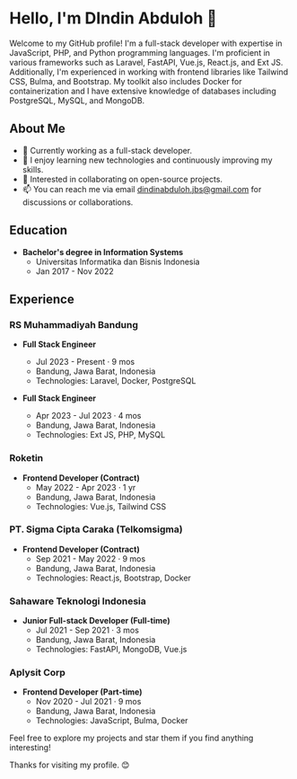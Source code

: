 # Hello, I'm DIndin Abduloh 👋

Welcome to my GitHub profile! I'm a full-stack developer with expertise in JavaScript, PHP, and Python programming languages. I'm proficient in various frameworks such as Laravel, FastAPI, Vue.js, React.js, and Ext JS. Additionally, I'm experienced in working with frontend libraries like Tailwind CSS, Bulma, and Bootstrap. My toolkit also includes Docker for containerization and I have extensive knowledge of databases including PostgreSQL, MySQL, and MongoDB.

## About Me

- 💼 Currently working as a full-stack developer.
- 🌱 I enjoy learning new technologies and continuously improving my skills.
- 👯 Interested in collaborating on open-source projects.
- 📫 You can reach me via email dindinabduloh.jbs@gmail.com for discussions or collaborations.

## Education

- **Bachelor's degree in Information Systems**
  - Universitas Informatika dan Bisnis Indonesia
  - Jan 2017 - Nov 2022

## Experience

### RS Muhammadiyah Bandung
- **Full Stack Engineer**
  - Jul 2023 - Present · 9 mos
  - Bandung, Jawa Barat, Indonesia
  - Technologies: Laravel, Docker, PostgreSQL

- **Full Stack Engineer**
  - Apr 2023 - Jul 2023 · 4 mos
  - Bandung, Jawa Barat, Indonesia
  - Technologies: Ext JS, PHP, MySQL

### Roketin
- **Frontend Developer (Contract)**
  - May 2022 - Apr 2023 · 1 yr
  - Bandung, Jawa Barat, Indonesia
  - Technologies: Vue.js, Tailwind CSS

### PT. Sigma Cipta Caraka (Telkomsigma)
- **Frontend Developer (Contract)**
  - Sep 2021 - May 2022 · 9 mos
  - Bandung, Jawa Barat, Indonesia
  - Technologies: React.js, Bootstrap, Docker

### Sahaware Teknologi Indonesia
- **Junior Full-stack Developer (Full-time)**
  - Jul 2021 - Sep 2021 · 3 mos
  - Bandung, Jawa Barat, Indonesia
  - Technologies: FastAPI, MongoDB, Vue.js

### Aplysit Corp
- **Frontend Developer (Part-time)**
  - Nov 2020 - Jul 2021 · 9 mos
  - Bandung, Jawa Barat, Indonesia
  - Technologies: JavaScript, Bulma, Docker


Feel free to explore my projects and star them if you find anything interesting!

Thanks for visiting my profile. 😊
